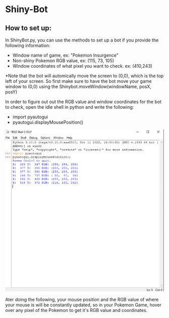 # Shiny-Bot

## How to set up:
In ShinyBot.py, you can use the methods to set up a bot if you provide the following information:
- Window name of game, ex: "Pokemon Insurgence"
- Non-shiny Pokemon RGB value, ex: (115, 73, 105)
- Window coordinates of what pixel you want to check. ex: (410,243)

*Note that the bot will automically move the screen to (0,0), which is the top left of your screen. So first make sure to have the bot move your game window to (0,0) using the Shinybot.moveWindow(windowName, posX, posY)
 
In order to figure out out the RGB value and window coordinates for the bot to check, open the idle shell in python and write the following:
- import pyautogui
- pyautogui.displayMousePosition()
<p align="center">
  <img src="pyauto.PNG"/>
</p>

Ater doing the following, your mouse position and the RGB value of where your mouse is will be constantly updated, so in your Pokemon Game, hover over any pixel of the Pokemon to get it's RGB value and coordinates.








